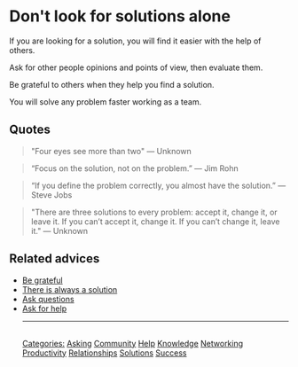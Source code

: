# Don't look for solutions alone

If you are looking for a solution, you will find it easier with the help of others.

Ask for other people opinions and points of view, then evaluate them.

Be grateful to others when they help you find a solution.

You will solve any problem faster working as a team.

## Quotes

> "Four eyes see more than two" ― Unknown

> “Focus on the solution, not on the problem.” ― Jim Rohn

> “If you define the problem correctly, you almost have the solution.” ― Steve Jobs

> "There are three solutions to every problem: accept it, change it, or leave it. If you can’t accept it, change it. If you can’t change it, leave it." ― Unknown

## Related advices

- [Be grateful](Be%20grateful/index.md)
- [There is always a solution](There%20is%20always%20a%20solution/index.md)
- [Ask questions](Ask%20questions/index.md)
- [Ask for help](Ask%20for%20help/index.md)<hr/><br/>[Categories:](Categories/index.md) [Asking](Categories/Asking.md) [Community](Categories/Community.md) [Help](Categories/Help.md) [Knowledge](Categories/Knowledge.md) [Networking](Categories/Networking.md) [Productivity](Categories/Productivity.md) [Relationships](Categories/Relationships.md) [Solutions](Categories/Solutions.md) [Success](Categories/Success.md)